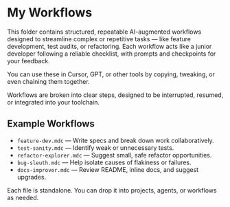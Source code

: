 # My Workflows

This folder contains structured, repeatable AI-augmented workflows designed to streamline complex or repetitive tasks — like feature development, test audits, or refactoring. Each workflow acts like a junior developer following a reliable checklist, with prompts and checkpoints for your feedback.

You can use these in Cursor, GPT, or other tools by copying, tweaking, or even chaining them together.

Workflows are broken into clear steps, designed to be interrupted, resumed, or integrated into your toolchain.

## Example Workflows

- `feature-dev.mdc` — Write specs and break down work collaboratively.
- `test-sanity.mdc` — Identify weak or unnecessary tests.
- `refactor-explorer.mdc` — Suggest small, safe refactor opportunities.
- `bug-sleuth.mdc` — Help isolate causes of flakiness or failures.
- `docs-improver.mdc` — Review README, inline docs, and suggest upgrades.

Each file is standalone. You can drop it into projects, agents, or workflows as needed.

